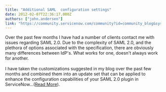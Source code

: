 ```yaml
---
title: "Additional SAML  configuration settings"
date: 2012-02-07T22:36:17.000Z
authors: ["john.andersen"]
link: "https://community.servicenow.com/community?id=community_blog&sys_id=38fda22ddbd0dbc01dcaf3231f961967"
---
```

<p>Over the past few months I have had a number of clients contact me with issues regarding SAML 2.0. Due to the complexity of SAML 2.0, and the plethora of options associated with the specification, there are obviously many differences between IdP's. What works for one, doesn't always work for another.<br /><br />I have taken the customizations suggested in my blog over the past few months and combined them into an update set that can be applied to enhance the configuration capabilities of your SAML 2.0 plugin in ServiceNow...(<a href='http://www.john-james-andersen.com/blog/service-now/servicenow-saml-2-0-additional-configurations-update-set.html'>Read More</a>).</p>